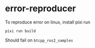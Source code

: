 # error-reproducer

To reproduce error on linux, install pixi
run
```console
pixi run build
```

Should fail on `btcpp_ros2_samples`
